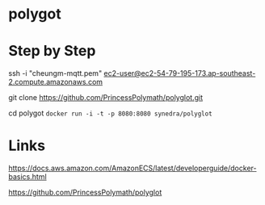 # polygot


# Step by Step

ssh -i "cheungm-mqtt.pem" ec2-user@ec2-54-79-195-173.ap-southeast-2.compute.amazonaws.com

git clone https://github.com/PrincessPolymath/polyglot.git

cd polygot
`docker run -i -t -p 8080:8080 synedra/polyglot`

# Links

https://docs.aws.amazon.com/AmazonECS/latest/developerguide/docker-basics.html

https://github.com/PrincessPolymath/polyglot
